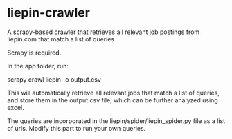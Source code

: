 # liepin-crawler
A scrapy-based crawler that retrieves all relevant job postings from liepin.com that match a list of queries

Scrapy is required.

In the app folder, run:

scrapy crawl liepin -o output.csv

This will automatically retrieve all relevant jobs that match a list of queries, and store them in the output.csv file, which can be further analyzed using excel.

The queries are incorporated in the liepin/spider/liepin_spider.py file as a list of urls. Modify this part to run your own queries.
